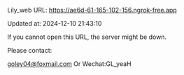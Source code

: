 Lily_web URL: https://ae6d-61-165-102-156.ngrok-free.app

Updated at: 2024-12-10 21:43:10

If you cannot open this URL, the server might be down.

Please contact: 

goley04@foxmail.com Or Wechat:GL_yeaH